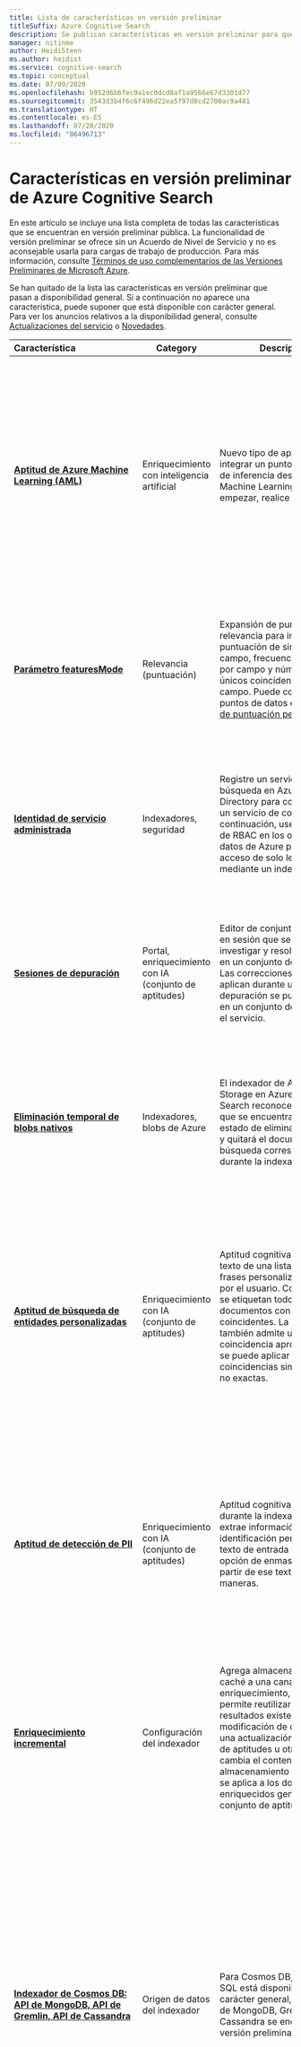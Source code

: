 ```yaml
---
title: Lista de características en versión preliminar
titleSuffix: Azure Cognitive Search
description: Se publican características en versión preliminar para que los clientes puedan proporcionar comentarios sobre el diseño y la utilidad. En este artículo se incluye una lista completa de todas las características de que actualmente se encuentran en versión preliminar.
manager: nitinme
author: HeidiSteen
ms.author: heidist
ms.service: cognitive-search
ms.topic: conceptual
ms.date: 07/09/2020
ms.openlocfilehash: b952d6b6fec9a1ec0dcd8af1a9566e67d3301d77
ms.sourcegitcommit: 3543d3b4f6c6f496d22ea5f97d8cd2700ac9a481
ms.translationtype: HT
ms.contentlocale: es-ES
ms.lasthandoff: 07/20/2020
ms.locfileid: "86496713"
---
```

# <a name="preview-features-in-azure-cognitive-search"></a>Características en versión preliminar de Azure Cognitive Search

En este artículo se incluye una lista completa de todas las características que se encuentran en versión preliminar pública. La funcionalidad de versión preliminar se ofrece sin un Acuerdo de Nivel de Servicio y no es aconsejable usarla para cargas de trabajo de producción. Para más información, consulte [Términos de uso complementarios de las Versiones Preliminares de Microsoft Azure](https://azure.microsoft.com/support/legal/preview-supplemental-terms/).

Se han quitado de la lista las características en versión preliminar que pasan a disponibilidad general. Si a continuación no aparece una característica, puede suponer que está disponible con carácter general. Para ver los anuncios relativos a la disponibilidad general, consulte [Actualizaciones del servicio](https://azure.microsoft.com/updates/?product=search) o [Novedades](whats-new.md).

|Característica&nbsp;&nbsp;&nbsp;&nbsp;&nbsp;&nbsp;&nbsp;&nbsp;&nbsp;&nbsp;&nbsp;&nbsp;&nbsp;&nbsp;&nbsp;&nbsp;&nbsp;&nbsp;&nbsp;&nbsp;&nbsp;&nbsp;&nbsp;&nbsp;  | Category | Descripción | Disponibilidad  |
|---------|------------------|-------------|---------------|
| [**Aptitud de Azure Machine Learning (AML)** ](cognitive-search-aml-skill.md) | Enriquecimiento con inteligencia artificial| Nuevo tipo de aptitud para integrar un punto de conexión de inferencia desde Azure Machine Learning. Para empezar, realice [este tutorial](cognitive-search-tutorial-aml-custom-skill.md). | Use la [API REST de búsqueda 2020-06-30-Preview](https://docs.microsoft.com/rest/api/searchservice/) o 2019-05-06-Preview. También está disponible en el portal, en el diseño de aptitudes, suponiendo que Cognitive Search y los servicios Azure Machine Learning estén implementados en la misma suscripción. |
| [**Parámetro featuresMode**](https://docs.microsoft.com/rest/api/searchservice/search-documents#featuresmode) | Relevancia (puntuación) | Expansión de puntuación de relevancia para incluir detalles: puntuación de similitud por campo, frecuencia de términos por campo y número de tokens únicos coincidentes por campo. Puede consumir estos puntos de datos en [soluciones de puntuación personalizadas](https://github.com/Azure-Samples/search-ranking-tutorial). | Agregue este parámetro de consulta mediante [Documentos de búsqueda (REST)](https://docs.microsoft.com/rest/api/searchservice/search-documents) con api-version=2020-06-30-Preview o 2019-05-06-Preview. |
| [**Identidad de servicio administrada**](search-howto-managed-identities-data-sources.md) | Indexadores, seguridad| Registre un servicio de búsqueda en Azure Active Directory para convertirlo en un servicio de confianza y, a continuación, use los permisos de RBAC en los orígenes de datos de Azure para permitir el acceso de solo lectura mediante un indexador. | Acceda a esta funcionalidad mediante el portal o [Creación de orígenes de datos (REST)](https://docs.microsoft.com/rest/api/searchservice/create-data-source) con api-version=2020-06-30-Preview o api-version=2019-05-06-Preview. |
| [**Sesiones de depuración**](cognitive-search-debug-session.md) | Portal, enriquecimiento con IA (conjunto de aptitudes) | Editor de conjunto de aptitudes en sesión que se usa para investigar y resolver problemas en un conjunto de aptitudes. Las correcciones que se aplican durante una sesión de depuración se pueden guardar en un conjunto de aptitudes en el servicio. | Solo en el portal, mediante los vínculos de página intermedia en la página de información general para abrir una sesión de depuración. |
| [**Eliminación temporal de blobs nativos**](search-howto-indexing-azure-blob-storage.md#incremental-indexing-and-deletion-detection) | Indexadores, blobs de Azure| El indexador de Azure Blob Storage en Azure Cognitive Search reconocerá los blobs que se encuentran en un estado de eliminación temporal y quitará el documento de búsqueda correspondiente durante la indexación. | Agregue esta opción de configuración mediante [Creación de indexador (REST)](https://docs.microsoft.com/rest/api/searchservice/create-indexer) con api-version=2020-06-30-Preview o api-version=2019-05-06-Preview. |
| [**Aptitud de búsqueda de entidades personalizadas**](cognitive-search-skill-custom-entity-lookup.md ) | Enriquecimiento con IA (conjunto de aptitudes) | Aptitud cognitiva que busca texto de una lista de palabras y frases personalizada definida por el usuario. Con esta lista, se etiquetan todos los documentos con entidades coincidentes. La aptitud también admite un grado de coincidencia aproximada que se puede aplicar para buscar coincidencias similares pero no exactas. | Haga referencia a esta aptitud en versión preliminar con el editor de conjuntos de aptitudes en el portal o [Creación de conjuntos de aptitudes (REST)](https://docs.microsoft.com/rest/api/searchservice/create-skillset) con api-version=2020-06-30-Preview o api-version=2019-05-06-Preview. |
| [**Aptitud de detección de PII**](cognitive-search-skill-pii-detection.md) | Enriquecimiento con IA (conjunto de aptitudes) | Aptitud cognitiva utilizada durante la indexación que extrae información de identificación personal de un texto de entrada y le ofrece la opción de enmascararla a partir de ese texto de varias maneras. | Haga referencia a esta aptitud en versión preliminar con el editor de conjuntos de aptitudes en el portal o [Creación de conjuntos de aptitudes (REST)](https://docs.microsoft.com/rest/api/searchservice/create-skillset) con api-version=2020-06-30-Preview o api-version=2019-05-06-Preview. |
| [**Enriquecimiento incremental**](cognitive-search-incremental-indexing-conceptual.md) | Configuración del indexador| Agrega almacenamiento en caché a una canalización de enriquecimiento, lo que le permite reutilizar los resultados existentes si una modificación de destino, como una actualización de conjunto de aptitudes u otro objeto, no cambia el contenido. El almacenamiento en caché solo se aplica a los documentos enriquecidos generados por un conjunto de aptitudes.| Agregue esta opción de configuración mediante [Creación de indexador (REST)](https://docs.microsoft.com/rest/api/searchservice/create-indexer) con api-version=2020-06-30-Preview o api-version=2019-05-06-Preview. |
| [**Indexador de Cosmos DB: API de MongoDB, API de Gremlin, API de Cassandra**](search-howto-index-cosmosdb.md) | Origen de datos del indexador | Para Cosmos DB, la API de SQL está disponible con carácter general, pero las API de MongoDB, Gremlin y Cassandra se encuentran en versión preliminar. | Solo para Gremlin y Cassandra, [regístrese primero](https://aka.ms/azure-cognitive-search/indexer-preview) para poder habilitar el soporte técnico para su suscripción en el back-end. Los orígenes de datos de MongoDB se pueden configurar en el portal. De lo contrario, se admite la configuración de orígenes de datos para las tres API mediante [Creación de orígenes de datos (REST)](https://docs.microsoft.com/rest/api/searchservice/create-data-source) con api-version=2020-06-30-Preview o api-version=2019-05-06-Preview. |
|  [**Indexador de Azure Data Lake Storage Gen2**](search-howto-index-azure-data-lake-storage.md) | Origen de datos del indexador | Indiza contenido y metadatos de Azure Data Lake Storage Gen2.| Es necesario [registrarse](https://aka.ms/azure-cognitive-search/indexer-preview) para que se pueda habilitar el soporte técnico para su suscripción en el back-end. Acceda a este origen de datos mediante [Creación de orígenes de datos (REST)](https://docs.microsoft.com/rest/api/searchservice/create-data-source) con api-version=2020-06-30-Preview o api-version=2019-05-06-Preview. |
| [**moreLikeThis**](search-more-like-this.md) | Consultar | Busca documentos que sean pertinentes para un documento específico. Esta característica ha aparecido en versiones anteriores. | Agregue este parámetro de consulta mediante [Documentos de búsqueda (REST)](https://docs.microsoft.com/rest/api/searchservice/search-documents) con api-version=2020-06-30-Preview, 2019-05-06-Preview, 2016-09-01-Preview o 2017-11-11-Preview. |

## <a name="calling-preview-rest-apis"></a>Llamada a las API de REST en versión preliminar

Azure Cognitive Search siempre publica previamente características experimentales primero a través de la API REST y, después, a través de las versiones preliminares del SDK de .NET.

Las características en versión preliminar están disponibles para prueba y experimentación con el fin de recabar comentarios sobre la implementación y el diseño de características. Por este motivo, las características en versión preliminar pueden cambiar con el tiempo, posiblemente de maneras que interrumpan la compatibilidad con versiones anteriores. Esto difiere de características en versión de disponibilidad general, que son estables y es poco probable que cambien, con la excepción de las mejoras y correcciones compatibles con versiones anteriores. Además, las características en versión preliminar no siempre terminando pasando a la fase de disponibilidad general.

Aunque algunas características en versión preliminar pueden estar disponibles en el portal y en el SDK de .NET, la API REST siempre tiene características en versión preliminar.

+ En el caso de las operaciones de búsqueda, la versión preliminar actual es [ **`2020-06-30-Preview`** ](https://docs.microsoft.com/rest/api/searchservice/index-preview).

+ En el caso de las operaciones de administración, la versión preliminar actual es [ **`2019-10-01-Preview`** ](https://docs.microsoft.com/rest/api/searchmanagement/index-2019-10-01-preview).

Las vistas previas anteriores siguen funcionando, pero quedarán obsoletas con el paso del tiempo. Si el código llama a `api-version=2019-05-06-Preview` o `api-version=2016-09-01-Preview` o `api-version=2017-11-11-Preview`, dichas llamadas siguen siendo válidas. Sin embargo, solo la versión preliminar más reciente se actualiza con mejoras. 

En la sintaxis de ejemplo siguiente se ilustra una llamada a la versión de API de versión preliminar.

```HTTP
GET https://[service name].search.windows.net/indexes/[index name]/docs?search=*&api-version=2020-06-30-Preview
```

El servicio Azure Cognitive Search está disponible en varias versiones. Para obtener más información, consulte [Versiones de API](search-api-versions.md).

## <a name="next-steps"></a>Pasos siguientes

Revise la documentación de referencia de la API de REST en versión preliminar del servicio Search. Si tiene algún problema, puede solicitar ayuda en [Stack Overflow](https://stackoverflow.com/) o [ponerse en contacto con el servicio de soporte técnico](https://azure.microsoft.com/support/community/?product=search).

> [!div class="nextstepaction"]
> [Referencia de la API de REST del servicio Search (versión preliminar)](https://docs.microsoft.com/rest/api/searchservice/index-preview)